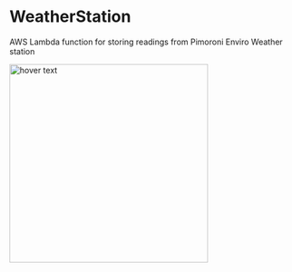 # WeatherStation
AWS Lambda function for storing readings from Pimoroni Enviro Weather station


  <img src="https://i7fwmju8w6.execute-api.eu-west-1.amazonaws.com/dev/image" width="350" title="hover text">
